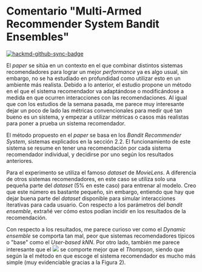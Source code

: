 # Comentario "Multi-Armed Recommender System Bandit Ensembles"

[![hackmd-github-sync-badge](https://hackmd.io/GpbMI625Th2oUaDNJkCfPA/badge)](https://hackmd.io/GpbMI625Th2oUaDNJkCfPA)


El *paper* se sitúa en un contexto en el que combinar distintos sistemas recomendadores para lograr un mejor *performance* ya es algo usual, sin embargo, no se ha estudiado en profundidad como utilizar esto en un ambiente más realista. Debido a lo anterior, el estudio propone un método en el que el sistema recomendador va adaptándose o modificándose a medida en que ocurren interacciones con las recomendaciones. Al igual que con los estudios de la semana pasada, me parece muy interesante dejar un poco de lado las métricas convencionales para medir qué tan bueno es un sistema, y empezar a utilizar métricas o casos más realistas para poner a prueba un sistema recomendador.

El método propuesto en el *paper* se basa en los *Bandit Recommender System*, sistemas explicados en la sección 2.2. El funcionamiento de este sistema se resume en tener una recomendación por cada sistema recomendador individual, y decidirse por uno según los resultados anteriores.

Para el experimento se utiliza el famoso *dataset* de *MovieLens*. A diferencia de otros sistemas recomendadores, en este caso se utiliza solo una pequeña parte del *dataset* (5% en este caso) para entrenar al modelo. Creo que este número es bastante pequeño, sin embargo, entiendo que hay que dejar buena parte del *dataset* disponible para simular interacciones iterativas para cada usuario. Con respecto a los parámetros del *bandit ensemble*, extrañé ver cómo estos podían incidir en los resultados de la recomendación.

Con respecto a los resultados, me parece curioso ver como el *Dynamic ensemble* se comporta tan mal, peor que sistemas recomendadores típicos o "base" como el *User-based kNN*. Por otro lado, también me parece interesante que el ![](https://i.imgur.com/aC253Z2.png) se comporte mejor que el *Thompson*, siendo que según la el método en que escoge el sistema recomendador es mucho más simple (muy evidenciable gracias a la Figura 2).


